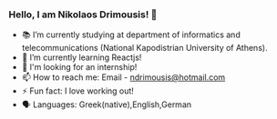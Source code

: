### Hello, I am Nikolaos Drimousis!  👋

- 📚 I’m currently studying at department of informatics and telecommunications (National Kapodistrian University of Athens).
- 🌱 I’m currently learning Reactjs!
- 🔭 I'm looking for an internship!
- 📫 How to reach me: Email - ndrimousis@hotmail.com
- ⚡ Fun fact: I love working out!
- 🗣️ Languages: Greek(native),English,German
